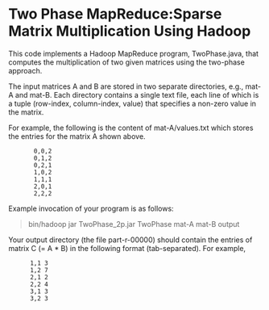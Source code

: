 # Two Phase MapReduce:Sparse Matrix Multiplication Using Hadoop
This code implements a Hadoop MapReduce program, TwoPhase.java, that computes the multiplication of two given matrices using the two-phase approach.

The input matrices A and B are stored in two separate directories, e.g., mat-A and mat-B. Each directory contains a single text file, each line of which is a tuple (row-index, column-index, value) that specifies a non-zero value in the matrix.

For example, the following is the content of mat-A/values.txt which stores the entries for the matrix A shown above.

           0,0,2
           0,1,2
           0,2,1
           1,0,2
           1,1,1
           2,0,1
           2,2,2
           
Example invocation of your program is as follows:

> bin/hadoop jar TwoPhase_2p.jar TwoPhase mat-A mat-B output

Your output directory (the file part-r-00000) should contain the entries of matrix C (= A * B) in the following format (tab-separated). For example,

          1,1 3
          1,2 7
          2,1 2
          2,2 4
          3,1 3
          3,2 3
